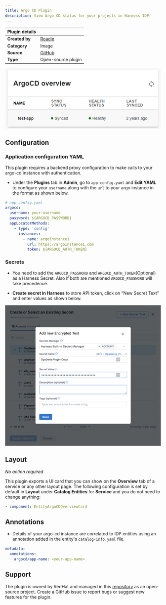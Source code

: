 ```yaml
---
title: Argo CD Plugin
description: View Argo CD status for your projects in Harness IDP.
---
```


| Plugin details |                                                                                              |
| -------------- | -------------------------------------------------------------------------------------------- |
| **Created by** | [Roadie](https://roadie.io/)                                                                |
| **Category**   | Image                                                                                        |
| **Source**     | [GitHub](https://github.com/RoadieHQ/roadie-backstage-plugins/tree/main/plugins/frontend/backstage-plugin-argo-cd#argo-cd-plugin-for-backstage) |
| **Type**       | Open-source plugin                                                                           |

![](./static/argo-cd-plugin-overview-card.png)

## Configuration

### Application configuration YAML

This plugin requires a backend proxy configuration to make calls to your argo-cd instance with authentication.

- Under the **Plugins** tab in **Admin**, go to `app-config.yaml` and **Edit YAML** to configure your `username` along with the `url` to your argo instance in the format as shown below.

```YAML
# app-config.yaml
argocd:
  username: your-username
  password: ${ARGOCD_PASSWORD}
  appLocatorMethods:
    - type: 'config'
      instances:
        - name: argoInstance1
          url: https://argoInstance1.com
          token: ${ARGOCD_AUTH_TOKEN}
```

### Secrets

- You need to add the `ARGOCD_PASSWORD` and `ARGOCD_AUTH_TOKEN`(Optional) as a Harness Secret. Also if both are mentioned `ARGOCD_PASSWORD` will take precedence. 

- **Create secret in Harness** to store API token, click on “New Secret Text” and enter values as shown below.

![](./static/hs-og.png)

## Layout

_No action required_

This plugin exports a UI card that you can show on the **Overview** tab of a service or any other layout page. The following configuration is set by default in **Layout** under **Catalog Entities** for **Service** and you do not need to change anything:

```yaml
- component: EntityArgoCDOverviewCard
```

## Annotations

- Details of your argo-cd instance are correlated to IDP entities using an annotation added in the entity's `catalog-info.yaml` file.

```YAML
metadata:
  annotations:
    argocd/app-name: <your-app-name>
```

## Support

The plugin is owned by RedHat and managed in this [repository](https://github.com/RoadieHQ/roadie-backstage-plugins/tree/main/plugins/frontend/backstage-plugin-argo-cd#argo-cd-plugin-for-backstage) as an open-source project. Create a GitHub issue to report bugs or suggest new features for the plugin.
